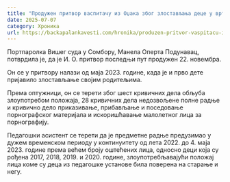 ```yaml
---
title: "Продужен притвор васпитачу из Оџака због злостављања деце у вртићу"
date: 2025-07-07
category: Хроника
url: https://backapalankavesti.com/hronika/produzen-pritvor-vaspitacu-iz-odzaka-zbog-zlostavljanja-dece-u-vrticu/
---
```


Портпаролка Вишег суда у Сомбору, Манела Оперта Подунавац, потврдила је, да је И. О. притвор последњи пут продужен 22. новембра.

Он се у притвору налази од маја 2023. године, када је и прво дете пријавило злостављање својим родитељима.

Према оптужници, он се терети због шест кривичних дела обљуба злоупотребом положаја, 28 кривичних дела недозвољене полне радње и кривично дело приказивање, прибављање и поседовање порнографског материјала и искоришћавање малолетног лица за порнографију.

Педагошки асистент се терети да је предметне радње предузимао у дужем временском периоду у континуитету од лета 2022. до 4. маја 2023. године према већем броју оштећених лица, односно деци која су рођена 2017, 2018, 2019. и 2020. године, злоупотребљавајући положај лица коме су деца из педагошке установе била поверена на старање и негу.
